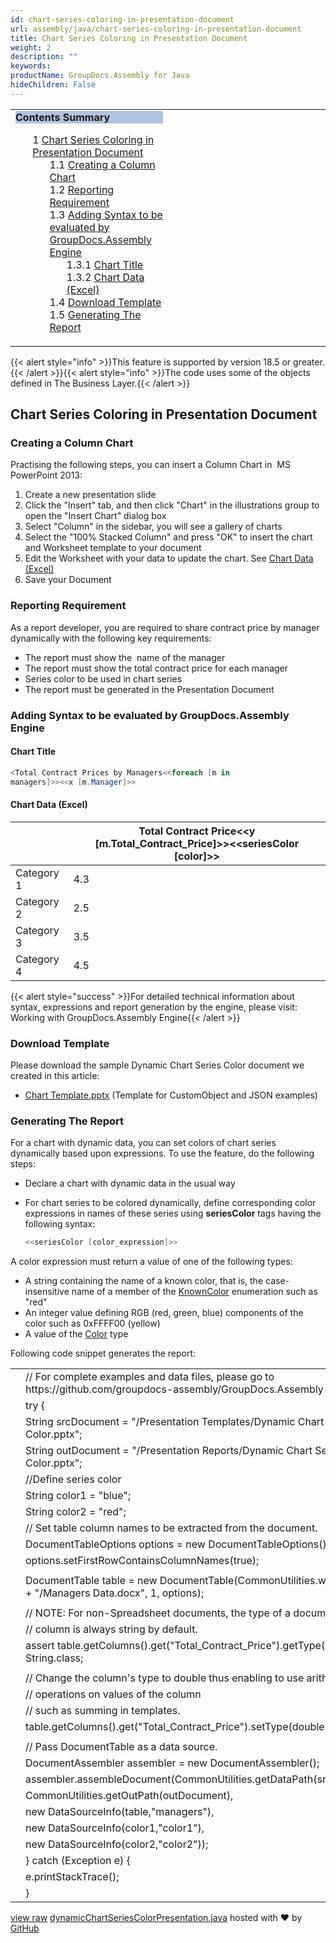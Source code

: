 ```yaml
---
id: chart-series-coloring-in-presentation-document
url: assembly/java/chart-series-coloring-in-presentation-document
title: Chart Series Coloring in Presentation Document
weight: 2
description: ""
keywords: 
productName: GroupDocs.Assembly for Java
hideChildren: False
---
```

<table class="sectionMacro" border="0" cellpadding="5" cellspacing="0" width="100%"><tbody><tr><td valign="top" width="50%"><div class="panel" style="border-top-width: 1px; border-right-width: 1px; border-bottom-width: 1px; border-left-width: 1px;"><div class="panelHeader" style="border-bottom-width: 1px; background-color: rgb(176, 196, 222);"><b>Contents Summary</b></div><div class="panelContent"><style type="text/css">div.rbtoc1593026733205 { padding-top: 0px; padding-right: 0px; padding-bottom: 0px; padding-left: 0px; }div.rbtoc1593026733205 ul { list-style-type: none; list-style-image: none; margin-left: 0px; }div.rbtoc1593026733205 li { margin-left: 0px; padding-left: 0px; }</style><div class="toc rbtoc1593026733205"><ul class="toc-indentation"><li><span class="TOCOutline">1</span> <a href="#ChartSeriesColoringinPresentationDocument-ChartSeriesColoringinPresentationDocument">Chart Series Coloring in Presentation Document</a><ul class="toc-indentation"><li><span class="TOCOutline">1.1</span> <a href="#ChartSeriesColoringinPresentationDocument-CreatingaColumnChart">Creating a Column Chart</a></li><li><span class="TOCOutline">1.2</span> <a href="#ChartSeriesColoringinPresentationDocument-ReportingRequirement">Reporting Requirement</a></li><li><span class="TOCOutline">1.3</span> <a href="#ChartSeriesColoringinPresentationDocument-AddingSyntaxtobeevaluatedbyGroupDocs.AssemblyEngine">Adding Syntax to be evaluated by GroupDocs.Assembly Engine</a><ul class="toc-indentation"><li><span class="TOCOutline">1.3.1</span> <a href="#ChartSeriesColoringinPresentationDocument-ChartTitle">Chart Title</a></li><li><span class="TOCOutline">1.3.2</span> <a href="#ChartSeriesColoringinPresentationDocument-ChartData(Excel)">Chart Data (Excel)</a></li></ul></li><li><span class="TOCOutline">1.4</span> <a href="#ChartSeriesColoringinPresentationDocument-DownloadTemplate">Download Template</a></li><li><span class="TOCOutline">1.5</span> <a href="#ChartSeriesColoringinPresentationDocument-GeneratingTheReport">Generating The Report</a></li></ul></li></ul></div></div></div></td><td valign="top" width="15%">&nbsp;</td><td valign="top" width="35%">&nbsp;</td></tr></tbody></table>

{{< alert style="info" >}}This feature is supported by version 18.5 or greater.{{< /alert >}}{{< alert style="info" >}}The code uses some of the objects defined in The Business Layer.{{< /alert >}}

## Chart Series Coloring in Presentation Document

### Creating a Column Chart

Practising the following steps, you can insert a Column Chart in  MS PowerPoint 2013:

1.  Create a new presentation slide
2.  Click the "Insert" tab, and then click "Chart" in the illustrations group to open the "Insert Chart" dialog box
3.  Select "Column" in the sidebar, you will see a gallery of charts
4.  Select the "100% Stacked Column" and press "OK" to insert the chart and Worksheet template to your document
5.  Edit the Worksheet with your data to update the chart. See [Chart Data (Excel)](https://docs.dynabic.com/display/assemblynet/Column+Chart+in+Presentation+Document#ColumnChartinPresentationDocument-ChartData(Excel))
6.  Save your Document

### Reporting Requirement

As a report developer, you are required to share contract price by manager dynamically with the following key requirements:

*   The report must show the  name of the manager
*   The report must show the total contract price for each manager 
*   Series color to be used in chart series 
*   The report must be generated in the Presentation Document

### Adding Syntax to be evaluated by GroupDocs.Assembly Engine

#### Chart Title

```csharp
<Total Contract Prices by Managers<<foreach [m in
managers]>><<x [m.Manager]>>

```

#### Chart Data (Excel)

|   | Total Contract Price<<y [m.Total_Contract_Price]>><<seriesColor [color]>> |
| --- | --- |
| Category 1 | 4.3 |
| Category 2 | 2.5 |
| Category 3 | 3.5 |
| Category 4 | 4.5 |

{{< alert style="success" >}}For detailed technical information about syntax, expressions and report generation by the engine, please visit: Working with GroupDocs.Assembly Engine{{< /alert >}}

### Download Template

Please download the sample Dynamic Chart Series Color document we created in this article:

*   [Chart Template.pptx](https://github.com/groupdocs-assembly/GroupDocs.Assembly-for-Java/blob/master/Examples/GroupDocs.Assembly.Examples.Java/Data/Storage/Presentation%20Templates/Dynamic%20Chart%20Series%20Color.pptx) (Template for CustomObject and JSON examples) 

### Generating The Report

For a chart with dynamic data, you can set colors of chart series dynamically based upon expressions. To use the feature, do the following steps:

*   Declare a chart with dynamic data in the usual way
*   For chart series to be colored dynamically, define corresponding color expressions in names of these series using **seriesColor** tags having the following syntax:
    
    ```csharp
    <<seriesColor [color_expression]>>
    ```
    

A color expression must return a value of one of the following types:

*   A string containing the name of a known color, that is, the case-insensitive name of a member of the [KnownColor](https://msdn.microsoft.com/en-us/library/system.drawing.knowncolor(v=vs.110).aspx) enumeration such as "red"
*   An integer value defining RGB (red, green, blue) components of the color such as 0xFFFF00 (yellow)
*   A value of the [Color](http://msdn.microsoft.com/en-us/library/system.drawing.color(v=vs.110).aspx) type

Following code snippet generates the report: 

<table class="highlight tab-size js-file-line-container" data-tab-size="8" data-paste-markdown-skip=""><tbody><tr><td id="file-dynamicchartseriescolorpresentation-java-L1" class="blob-num js-line-number" data-line-number="1"></td><td id="file-dynamicchartseriescolorpresentation-java-LC1" class="blob-code blob-code-inner js-file-line"><span class="pl-c"><span class="pl-c">//</span> For complete examples and data files, please go to https://github.com/groupdocs-assembly/GroupDocs.Assembly-for-Java</span></td></tr><tr><td id="file-dynamicchartseriescolorpresentation-java-L2" class="blob-num js-line-number" data-line-number="2"></td><td id="file-dynamicchartseriescolorpresentation-java-LC2" class="blob-code blob-code-inner js-file-line"><span class="pl-k">try</span> {</td></tr><tr><td id="file-dynamicchartseriescolorpresentation-java-L3" class="blob-num js-line-number" data-line-number="3"></td><td id="file-dynamicchartseriescolorpresentation-java-LC3" class="blob-code blob-code-inner js-file-line"><span class="pl-smi">String</span> srcDocument <span class="pl-k">=</span> <span class="pl-s"><span class="pl-pds">"</span>/Presentation Templates/Dynamic Chart Series Color.pptx<span class="pl-pds">"</span></span>;</td></tr><tr><td id="file-dynamicchartseriescolorpresentation-java-L4" class="blob-num js-line-number" data-line-number="4"></td><td id="file-dynamicchartseriescolorpresentation-java-LC4" class="blob-code blob-code-inner js-file-line"><span class="pl-smi">String</span> outDocument <span class="pl-k">=</span> <span class="pl-s"><span class="pl-pds">"</span>/Presentation Reports/Dynamic Chart Series Color.pptx<span class="pl-pds">"</span></span>;</td></tr><tr><td id="file-dynamicchartseriescolorpresentation-java-L5" class="blob-num js-line-number" data-line-number="5"></td><td id="file-dynamicchartseriescolorpresentation-java-LC5" class="blob-code blob-code-inner js-file-line"><span class="pl-c"><span class="pl-c">//</span>Define series color</span></td></tr><tr><td id="file-dynamicchartseriescolorpresentation-java-L6" class="blob-num js-line-number" data-line-number="6"></td><td id="file-dynamicchartseriescolorpresentation-java-LC6" class="blob-code blob-code-inner js-file-line"><span class="pl-smi">String</span> color1 <span class="pl-k">=</span> <span class="pl-s"><span class="pl-pds">"</span>blue<span class="pl-pds">"</span></span>;</td></tr><tr><td id="file-dynamicchartseriescolorpresentation-java-L7" class="blob-num js-line-number" data-line-number="7"></td><td id="file-dynamicchartseriescolorpresentation-java-LC7" class="blob-code blob-code-inner js-file-line"><span class="pl-smi">String</span> color2 <span class="pl-k">=</span> <span class="pl-s"><span class="pl-pds">"</span>red<span class="pl-pds">"</span></span>;</td></tr><tr><td id="file-dynamicchartseriescolorpresentation-java-L8" class="blob-num js-line-number" data-line-number="8"></td><td id="file-dynamicchartseriescolorpresentation-java-LC8" class="blob-code blob-code-inner js-file-line"><span class="pl-c"><span class="pl-c">//</span> Set table column names to be extracted from the document.</span></td></tr><tr><td id="file-dynamicchartseriescolorpresentation-java-L9" class="blob-num js-line-number" data-line-number="9"></td><td id="file-dynamicchartseriescolorpresentation-java-LC9" class="blob-code blob-code-inner js-file-line"><span class="pl-smi">DocumentTableOptions</span> options <span class="pl-k">=</span> <span class="pl-k">new</span> <span class="pl-smi">DocumentTableOptions</span>();</td></tr><tr><td id="file-dynamicchartseriescolorpresentation-java-L10" class="blob-num js-line-number" data-line-number="10"></td><td id="file-dynamicchartseriescolorpresentation-java-LC10" class="blob-code blob-code-inner js-file-line">options<span class="pl-k">.</span>setFirstRowContainsColumnNames(<span class="pl-c1">true</span>);</td></tr><tr><td id="file-dynamicchartseriescolorpresentation-java-L11" class="blob-num js-line-number" data-line-number="11"></td><td id="file-dynamicchartseriescolorpresentation-java-LC11" class="blob-code blob-code-inner js-file-line"></td></tr><tr><td id="file-dynamicchartseriescolorpresentation-java-L12" class="blob-num js-line-number" data-line-number="12"></td><td id="file-dynamicchartseriescolorpresentation-java-LC12" class="blob-code blob-code-inner js-file-line"><span class="pl-smi">DocumentTable</span> table <span class="pl-k">=</span> <span class="pl-k">new</span> <span class="pl-smi">DocumentTable</span>(<span class="pl-smi">CommonUtilities</span><span class="pl-k">.</span>wordDataFile <span class="pl-k">+</span> <span class="pl-s"><span class="pl-pds">"</span>/Managers Data.docx<span class="pl-pds">"</span></span>, <span class="pl-c1">1</span>, options);</td></tr><tr><td id="file-dynamicchartseriescolorpresentation-java-L13" class="blob-num js-line-number" data-line-number="13"></td><td id="file-dynamicchartseriescolorpresentation-java-LC13" class="blob-code blob-code-inner js-file-line"></td></tr><tr><td id="file-dynamicchartseriescolorpresentation-java-L14" class="blob-num js-line-number" data-line-number="14"></td><td id="file-dynamicchartseriescolorpresentation-java-LC14" class="blob-code blob-code-inner js-file-line"><span class="pl-c"><span class="pl-c">//</span> NOTE: For non-Spreadsheet documents, the type of a document table</span></td></tr><tr><td id="file-dynamicchartseriescolorpresentation-java-L15" class="blob-num js-line-number" data-line-number="15"></td><td id="file-dynamicchartseriescolorpresentation-java-LC15" class="blob-code blob-code-inner js-file-line"><span class="pl-c"><span class="pl-c">//</span> column is always string by default.</span></td></tr><tr><td id="file-dynamicchartseriescolorpresentation-java-L16" class="blob-num js-line-number" data-line-number="16"></td><td id="file-dynamicchartseriescolorpresentation-java-LC16" class="blob-code blob-code-inner js-file-line"><span class="pl-k">assert</span> table<span class="pl-k">.</span>getColumns()<span class="pl-k">.</span>get(<span class="pl-s"><span class="pl-pds">"</span>Total_Contract_Price<span class="pl-pds">"</span></span>)<span class="pl-k">.</span>getType() <span class="pl-k">==</span> <span class="pl-smi">String</span><span class="pl-k">.</span>class;</td></tr><tr><td id="file-dynamicchartseriescolorpresentation-java-L17" class="blob-num js-line-number" data-line-number="17"></td><td id="file-dynamicchartseriescolorpresentation-java-LC17" class="blob-code blob-code-inner js-file-line"></td></tr><tr><td id="file-dynamicchartseriescolorpresentation-java-L18" class="blob-num js-line-number" data-line-number="18"></td><td id="file-dynamicchartseriescolorpresentation-java-LC18" class="blob-code blob-code-inner js-file-line"><span class="pl-c"><span class="pl-c">//</span> Change the column's type to double thus enabling to use arithmetic</span></td></tr><tr><td id="file-dynamicchartseriescolorpresentation-java-L19" class="blob-num js-line-number" data-line-number="19"></td><td id="file-dynamicchartseriescolorpresentation-java-LC19" class="blob-code blob-code-inner js-file-line"><span class="pl-c"><span class="pl-c">//</span> operations on values of the column</span></td></tr><tr><td id="file-dynamicchartseriescolorpresentation-java-L20" class="blob-num js-line-number" data-line-number="20"></td><td id="file-dynamicchartseriescolorpresentation-java-LC20" class="blob-code blob-code-inner js-file-line"><span class="pl-c"><span class="pl-c">//</span> such as summing in templates.</span></td></tr><tr><td id="file-dynamicchartseriescolorpresentation-java-L21" class="blob-num js-line-number" data-line-number="21"></td><td id="file-dynamicchartseriescolorpresentation-java-LC21" class="blob-code blob-code-inner js-file-line">table<span class="pl-k">.</span>getColumns()<span class="pl-k">.</span>get(<span class="pl-s"><span class="pl-pds">"</span>Total_Contract_Price<span class="pl-pds">"</span></span>)<span class="pl-k">.</span>setType(<span class="pl-k">double</span><span class="pl-k">.</span>class);</td></tr><tr><td id="file-dynamicchartseriescolorpresentation-java-L22" class="blob-num js-line-number" data-line-number="22"></td><td id="file-dynamicchartseriescolorpresentation-java-LC22" class="blob-code blob-code-inner js-file-line"></td></tr><tr><td id="file-dynamicchartseriescolorpresentation-java-L23" class="blob-num js-line-number" data-line-number="23"></td><td id="file-dynamicchartseriescolorpresentation-java-LC23" class="blob-code blob-code-inner js-file-line"><span class="pl-c"><span class="pl-c">//</span> Pass DocumentTable as a data source.</span></td></tr><tr><td id="file-dynamicchartseriescolorpresentation-java-L24" class="blob-num js-line-number" data-line-number="24"></td><td id="file-dynamicchartseriescolorpresentation-java-LC24" class="blob-code blob-code-inner js-file-line"><span class="pl-smi">DocumentAssembler</span> assembler <span class="pl-k">=</span> <span class="pl-k">new</span> <span class="pl-smi">DocumentAssembler</span>();</td></tr><tr><td id="file-dynamicchartseriescolorpresentation-java-L25" class="blob-num js-line-number" data-line-number="25"></td><td id="file-dynamicchartseriescolorpresentation-java-LC25" class="blob-code blob-code-inner js-file-line">assembler<span class="pl-k">.</span>assembleDocument(<span class="pl-smi">CommonUtilities</span><span class="pl-k">.</span>getDataPath(srcDocument),</td></tr><tr><td id="file-dynamicchartseriescolorpresentation-java-L26" class="blob-num js-line-number" data-line-number="26"></td><td id="file-dynamicchartseriescolorpresentation-java-LC26" class="blob-code blob-code-inner js-file-line"><span class="pl-smi">CommonUtilities</span><span class="pl-k">.</span>getOutPath(outDocument),</td></tr><tr><td id="file-dynamicchartseriescolorpresentation-java-L27" class="blob-num js-line-number" data-line-number="27"></td><td id="file-dynamicchartseriescolorpresentation-java-LC27" class="blob-code blob-code-inner js-file-line"><span class="pl-k">new</span> <span class="pl-smi">DataSourceInfo</span>(table,<span class="pl-s"><span class="pl-pds">"</span>managers<span class="pl-pds">"</span></span>),</td></tr><tr><td id="file-dynamicchartseriescolorpresentation-java-L28" class="blob-num js-line-number" data-line-number="28"></td><td id="file-dynamicchartseriescolorpresentation-java-LC28" class="blob-code blob-code-inner js-file-line"><span class="pl-k">new</span> <span class="pl-smi">DataSourceInfo</span>(color1,<span class="pl-s"><span class="pl-pds">"</span>color1<span class="pl-pds">"</span></span>),</td></tr><tr><td id="file-dynamicchartseriescolorpresentation-java-L29" class="blob-num js-line-number" data-line-number="29"></td><td id="file-dynamicchartseriescolorpresentation-java-LC29" class="blob-code blob-code-inner js-file-line"><span class="pl-k">new</span> <span class="pl-smi">DataSourceInfo</span>(color2,<span class="pl-s"><span class="pl-pds">"</span>color2<span class="pl-pds">"</span></span>));</td></tr><tr><td id="file-dynamicchartseriescolorpresentation-java-L30" class="blob-num js-line-number" data-line-number="30"></td><td id="file-dynamicchartseriescolorpresentation-java-LC30" class="blob-code blob-code-inner js-file-line">} <span class="pl-k">catch</span> (<span class="pl-smi">Exception</span> e) {</td></tr><tr><td id="file-dynamicchartseriescolorpresentation-java-L31" class="blob-num js-line-number" data-line-number="31"></td><td id="file-dynamicchartseriescolorpresentation-java-LC31" class="blob-code blob-code-inner js-file-line">e<span class="pl-k">.</span>printStackTrace();</td></tr><tr><td id="file-dynamicchartseriescolorpresentation-java-L32" class="blob-num js-line-number" data-line-number="32"></td><td id="file-dynamicchartseriescolorpresentation-java-LC32" class="blob-code blob-code-inner js-file-line">}</td></tr></tbody></table>

[view raw](https://gist.github.com/GroupDocsGists/32fec736330c5a07fa3a8d680dc1598a/raw/5337c76af4b1784f30d1f598264aace0bec7b25c/dynamicChartSeriesColorPresentation.java) [dynamicChartSeriesColorPresentation.java](https://gist.github.com/GroupDocsGists/32fec736330c5a07fa3a8d680dc1598a#file-dynamicchartseriescolorpresentation-java) hosted with ❤ by [GitHub](https://github.com)
